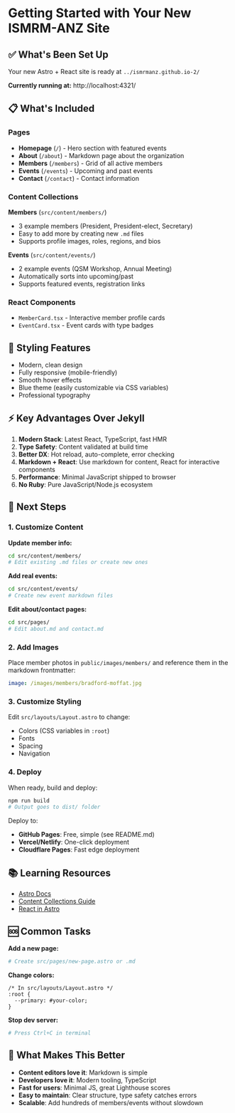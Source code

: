 # Getting Started with Your New ISMRM-ANZ Site

## ✅ What's Been Set Up

Your new Astro + React site is ready at `../ismrmanz.github.io-2/`

**Currently running at:** http://localhost:4321/

## 📋 What's Included

### Pages
- **Homepage** (`/`) - Hero section with featured events
- **About** (`/about`) - Markdown page about the organization
- **Members** (`/members`) - Grid of all active members
- **Events** (`/events`) - Upcoming and past events
- **Contact** (`/contact`) - Contact information

### Content Collections

**Members** (`src/content/members/`)
- 3 example members (President, President-elect, Secretary)
- Easy to add more by creating new `.md` files
- Supports profile images, roles, regions, and bios

**Events** (`src/content/events/`)
- 2 example events (QSM Workshop, Annual Meeting)
- Automatically sorts into upcoming/past
- Supports featured events, registration links

### React Components
- `MemberCard.tsx` - Interactive member profile cards
- `EventCard.tsx` - Event cards with type badges

## 🎨 Styling Features

- Modern, clean design
- Fully responsive (mobile-friendly)
- Smooth hover effects
- Blue theme (easily customizable via CSS variables)
- Professional typography

## ⚡ Key Advantages Over Jekyll

1. **Modern Stack**: Latest React, TypeScript, fast HMR
2. **Type Safety**: Content validated at build time
3. **Better DX**: Hot reload, auto-complete, error checking
4. **Markdown + React**: Use markdown for content, React for interactive components
5. **Performance**: Minimal JavaScript shipped to browser
6. **No Ruby**: Pure JavaScript/Node.js ecosystem

## 🚀 Next Steps

### 1. Customize Content

**Update member info:**
```bash
cd src/content/members/
# Edit existing .md files or create new ones
```

**Add real events:**
```bash
cd src/content/events/
# Create new event markdown files
```

**Edit about/contact pages:**
```bash
cd src/pages/
# Edit about.md and contact.md
```

### 2. Add Images

Place member photos in `public/images/members/` and reference them in the markdown frontmatter:
```yaml
image: /images/members/bradford-moffat.jpg
```

### 3. Customize Styling

Edit `src/layouts/Layout.astro` to change:
- Colors (CSS variables in `:root`)
- Fonts
- Spacing
- Navigation

### 4. Deploy

When ready, build and deploy:
```bash
npm run build
# Output goes to dist/ folder
```

Deploy to:
- **GitHub Pages**: Free, simple (see README.md)
- **Vercel/Netlify**: One-click deployment
- **Cloudflare Pages**: Fast edge deployment

## 📚 Learning Resources

- [Astro Docs](https://docs.astro.build)
- [Content Collections Guide](https://docs.astro.build/en/guides/content-collections/)
- [React in Astro](https://docs.astro.build/en/guides/integrations-guide/react/)

## 🆘 Common Tasks

**Add a new page:**
```bash
# Create src/pages/new-page.astro or .md
```

**Change colors:**
```astro
/* In src/layouts/Layout.astro */
:root {
  --primary: #your-color;
}
```

**Stop dev server:**
```bash
# Press Ctrl+C in terminal
```

## 🎯 What Makes This Better

- **Content editors love it**: Markdown is simple
- **Developers love it**: Modern tooling, TypeScript
- **Fast for users**: Minimal JS, great Lighthouse scores
- **Easy to maintain**: Clear structure, type safety catches errors
- **Scalable**: Add hundreds of members/events without slowdown